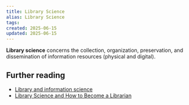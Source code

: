```yaml
---
title: Library Science
alias: Library Science
tags:
created: 2025-06-15
updated: 2025-06-15
---
```


**Library science** concerns the collection, organization, preservation, and dissemination of information resources (physical and digital).

## Further reading

- [Library and information science](https://en.wikipedia.org/wiki/Library_and_information_science)
- [Library Science and How to Become a Librarian](https://www.usnews.com/education/best-graduate-schools/articles/what-library-science-is-and-how-to-become-a-librarian)